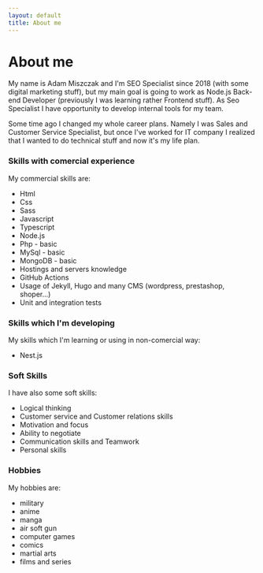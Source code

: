 ```yaml
---
layout: default
title: About me
---
```


# About me 

My name is Adam Miszczak and I'm SEO Specialist since 2018 (with some digital marketing stuff), but my main goal is going to work as Node.js Back-end Developer (previously I was learning rather Frontend stuff). As Seo Specialist I have opportunity to develop internal tools for my team.

Some time ago I changed my whole career plans. Namely I was Sales and Customer Service Specialist, but once I've worked for IT company I realized that I wanted to do technical stuff and now it's my life plan.

### Skills with comercial experience
My commercial skills are:

* Html
* Css
* Sass
* Javascript
* Typescript
* Node.js
* Php - basic
* MySql - basic
* MongoDB - basic
* Hostings and servers knowledge
* GitHub Actions
* Usage of Jekyll, Hugo and many CMS (wordpress, prestashop, shoper...)
* Unit and integration tests

### Skills which I'm developing
My skills which I'm learning or using in non-comercial way:

* Nest.js

### Soft Skills
I have also some soft skills:

* Logical thinking
* Customer service and Customer relations skills
* Motivation and focus
* Ability to negotiate
* Communication skills and Teamwork
* Personal skills

### Hobbies
My hobbies are:

* military
* anime 
* manga 
* air soft gun 
* computer games 
* comics 
* martial arts
* films and series